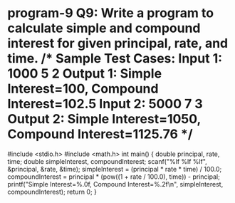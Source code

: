 # program-9 Q9: Write a program to calculate simple and compound interest for given principal, rate, and time.  /* Sample Test Cases: Input 1: 1000 5 2 Output 1: Simple Interest=100, Compound Interest=102.5  Input 2: 5000 7 3 Output 2: Simple Interest=1050, Compound Interest=1125.76  */
#include <stdio.h>
#include <math.h>
int main()
{
    double principal, rate, time;
    double simpleInterest, compoundInterest;
    scanf("%lf %lf %lf", &principal, &rate, &time);
    simpleInterest = (principal * rate * time) / 100.0;
    compoundInterest = principal * (pow((1 + rate / 100.0), time)) - principal;
    printf("Simple Interest=%.0f, Compound Interest=%.2f\n", simpleInterest, compoundInterest);
    return 0;
}
